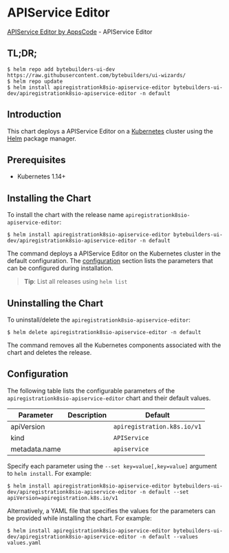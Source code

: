# APIService Editor

[APIService Editor by AppsCode](https://byte.builders) - APIService Editor

## TL;DR;

```console
$ helm repo add bytebuilders-ui-dev https://raw.githubusercontent.com/bytebuilders/ui-wizards/
$ helm repo update
$ helm install apiregistrationk8sio-apiservice-editor bytebuilders-ui-dev/apiregistrationk8sio-apiservice-editor -n default
```

## Introduction

This chart deploys a APIService Editor on a [Kubernetes](http://kubernetes.io) cluster using the [Helm](https://helm.sh) package manager.

## Prerequisites

- Kubernetes 1.14+

## Installing the Chart

To install the chart with the release name `apiregistrationk8sio-apiservice-editor`:

```console
$ helm install apiregistrationk8sio-apiservice-editor bytebuilders-ui-dev/apiregistrationk8sio-apiservice-editor -n default
```

The command deploys a APIService Editor on the Kubernetes cluster in the default configuration. The [configuration](#configuration) section lists the parameters that can be configured during installation.

> **Tip**: List all releases using `helm list`

## Uninstalling the Chart

To uninstall/delete the `apiregistrationk8sio-apiservice-editor`:

```console
$ helm delete apiregistrationk8sio-apiservice-editor -n default
```

The command removes all the Kubernetes components associated with the chart and deletes the release.

## Configuration

The following table lists the configurable parameters of the `apiregistrationk8sio-apiservice-editor` chart and their default values.

|   Parameter   | Description |           Default           |
|---------------|-------------|-----------------------------|
| apiVersion    |             | `apiregistration.k8s.io/v1` |
| kind          |             | `APIService`                |
| metadata.name |             | `apiservice`                |


Specify each parameter using the `--set key=value[,key=value]` argument to `helm install`. For example:

```console
$ helm install apiregistrationk8sio-apiservice-editor bytebuilders-ui-dev/apiregistrationk8sio-apiservice-editor -n default --set apiVersion=apiregistration.k8s.io/v1
```

Alternatively, a YAML file that specifies the values for the parameters can be provided while
installing the chart. For example:

```console
$ helm install apiregistrationk8sio-apiservice-editor bytebuilders-ui-dev/apiregistrationk8sio-apiservice-editor -n default --values values.yaml
```
